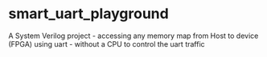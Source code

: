 # smart_uart_playground
A System Verilog project - accessing any memory map from Host to device (FPGA) using uart - without a CPU to control the uart traffic
